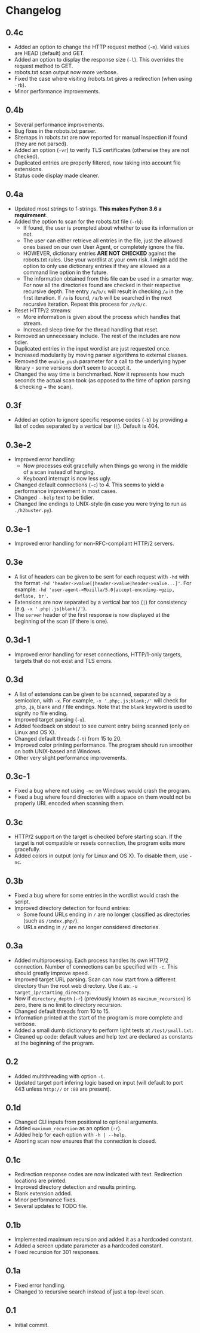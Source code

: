 # Changelog #

## 0.4c ##
* Added an option to change the HTTP request method (`-m`). Valid values are HEAD (default) and GET.
* Added an option to display the response size (`-l`). This overrides the request method to GET.
* robots.txt scan output now more verbose.
* Fixed the case where visiting /robots.txt gives a redirection (when using `-rb`).
* Minor performance improvements.

## 0.4b ##
* Several performance improvements.
* Bug fixes in the robots.txt parser.
* Sitemaps in robots.txt are now reported for manual inspection if found (they are not parsed).
* Added an option (`-vr`) to verify TLS certificates (otherwise they are not checked).
* Duplicated entries are properly filtered, now taking into account file extensions.
* Status code display made cleaner.

## 0.4a ##
* Updated most strings to f-strings. **This makes Python 3.6 a requirement**.
* Added the option to scan for the robots.txt file (`-rb`):
	- If found, the user is prompted about whether to use its information or not.
	- The user can either retrieve all entries in the file, just the allowed ones based on our own User Agent, or completely ignore the file.
	- HOWEVER, dictionary entries **ARE NOT CHECKED** against the robots.txt rules. Use your wordlist at your own risk. I might add the option to only use dictionary entries if they are allowed as a command line option in the future.
	- The information obtained from this file can be used in a smarter way. For now all the directories found are checked in their respective recursive depth. The entry `/a/b/c` will result in checking `/a` in the first iteration. If `/a` is found, `/a/b` will be searched in the next recursive iteration. Repeat this process for `/a/b/c`.
* Reset HTTP/2 streams:
	- More information is given about the process which handles that stream.
	- Increased sleep time for the thread handling that reset.
* Removed an unnecessary include. The rest of the includes are now tidier.
* Duplicated entries in the input wordlist are just requested once.
* Increased modularity by moving parser algorithms to external classes.
* Removed the `enable_push` parameter for a call to the underlying hyper library - some versions don't seem to accept it.
* Changed the way time is benchmarked. Now it represents how much seconds the actual scan took (as opposed to the time of option parsing & checking + the scan).

## 0.3f ##
* Added an option to ignore specific response codes (`-b`) by providing a list of codes separated by a vertical bar (`|`). Default is 404.

## 0.3e-2 ##
* Improved error handling:
	- Now processes exit gracefully when things go wrong in the middle of a scan instead of hanging.
	- Keyboard interrupt is now less ugly.
* Changed default connections (`-c`) to 4. This seems to yield a performance improvement in most cases.
* Changed `--help` text to be tidier.
* Changed line endings to UNIX-style (in case you were trying to run as `./h2buster.py`).

## 0.3e-1 ##
* Improved error handling for non-RFC-compliant HTTP/2 servers.

## 0.3e ##
* A list of headers can be given to be sent for each request with `-hd` with the format `-hd 'header->value[|header->value|header->value...]'`. For example: `-hd 'user-agent->Mozilla/5.0|accept-encoding->gzip, deflate, br'`.
* Extensions are now separated by a vertical bar too (`|`) for consistency (e.g. `-x '.php|.js|blank|/'`).
* The `server` header of the first response is now displayed at the beginning of the scan (if there is one).

## 0.3d-1 ##
* Improved error handling for reset connections, HTTP/1-only targets, targets that do not exist and TLS errors.

## 0.3d ##
* A list of extensions can be given to be scanned, separated by a semicolon, with `-x`. For example, `-x '.php;.js;blank;/'` will check for .php, .js, blank and / file endings. Note that the `blank` keyword is used to signify no file ending.
* Improved target parsing (`-u`).
* Added feedback on stdout to see current entry being scanned (only on Linux and OS X).
* Changed default threads (`-t`) from 15 to 20.
* Improved color printing performance. The program should run smoother on both UNIX-based and Windows.
* Other very slight performance improvements.

## 0.3c-1 ##
* Fixed a bug where not using `-nc` on Windows would crash the program.
* Fixed a bug where found directories with a space on them would not be properly URL encoded when scanning them.

## 0.3c ##
* HTTP/2 support on the target is checked before starting scan. If the target is not compatible or resets connection, the program exits more gracefully.
* Added colors in output (only for Linux and OS X). To disable them, use `-nc`.

## 0.3b ##
* Fixed a bug where for some entries in the wordlist would crash the script.
* Improved directory detection for found entries:
	- Some found URLs ending in `/` are no longer classified as directories (such as `/index.php/`).
	- URLs ending in `//` are no longer considered directories.

## 0.3a ##
* Added multiprocessing. Each process handles its own HTTP/2 connection. Number of connections can be specified with `-c`. This should greatly improve speed.
* Improved target URL parsing. Scan can now start from a different directory than the root web directory. Use it as: `-u target_ip/starting_directory`.
* Now if `directory_depth` (`-r`) (previously known as `maximum_recursion`) is zero, there is no limit to directory recursion.
* Changed default threads from 10 to 15.
* Information printed at the start of the program is more complete and verbose.
* Added a small dumb dictionary to perform light tests at `/test/small.txt`.
* Cleaned up code: default values and help text are declared as constants at the beginning of the program.

## 0.2 ##
* Added multithreading with option `-t`.
* Updated target port infering logic based on input (will default to port 443 unless `http://` or `:80` are present).

## 0.1d ##
* Changed CLI inputs from positional to optional arguments.
* Added `maximum_recursion` as an option (`-r`).
* Added help for each option with `-h | --help`.
* Aborting scan now ensures that the connection is closed.

## 0.1c ##
* Redirection response codes are now indicated with text. Redirection locations are printed.
* Improved directory detection and results printing.
* Blank extension added.
* Minor performance fixes.
* Several updates to TODO file.

## 0.1b ##
* Implemented maximum recursion and added it as a hardcoded constant.
* Added a screen update parameter as a hardcoded constant.
* Fixed recursion for 301 responses.

## 0.1a ##
* Fixed error handling.
* Changed to recursive search instead of just a top-level scan.

## 0.1 ##
* Initial commit.